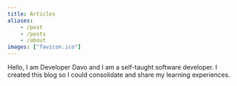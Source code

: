 ```yaml
---
title: Articles
aliases:
    - /post
    - /posts
    - /about
images: ["favicon.ico"]
---
```

Hello, I am Developer Davo and I am a self-taught software developer. 
I created this blog so I could consolidate and share my learning experiences.
